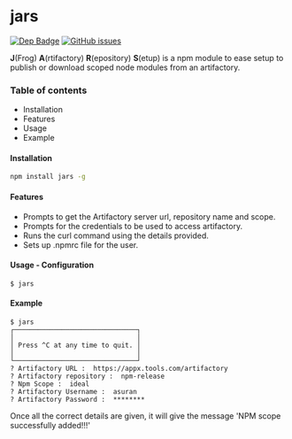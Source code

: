 # jars

[![Dep Badge](https://david-dm.org/yantrashala/jars.svg)](https://david-dm.org/yantrashala/jars.svg)
[![GitHub issues](https://img.shields.io/github/issues/yantrashala/jars.svg)](https://github.com/yantrashala/jars/issues)

**J**(Frog) **A**(rtifactory) **R**(epository) **S**(etup) is a npm module to ease setup to publish or download scoped node modules from an artifactory.

### Table of contents
* Installation
* Features
* Usage
* Example

#### Installation

```sh
npm install jars -g
```

#### Features

- Prompts to get the Artifactory server url, repository name and scope.
- Prompts for the credentials to be used to access artifactory.
- Runs the curl command using the details provided.
- Sets up .npmrc file for the user.

#### Usage - Configuration
```
$ jars
```

#### Example
```
$ jars
┌───────────────────────────────┐
│                               │
│ Press ^C at any time to quit. │
│                               │
└───────────────────────────────┘
? Artifactory URL :  https://appx.tools.com/artifactory
? Artifactory repository :  npm-release
? Npm Scope :  ideal
? Artifactory Username :  asuran
? Artifactory Password :  ********
```
Once all the correct details are given, it will give the message
'NPM scope successfully added!!!'
